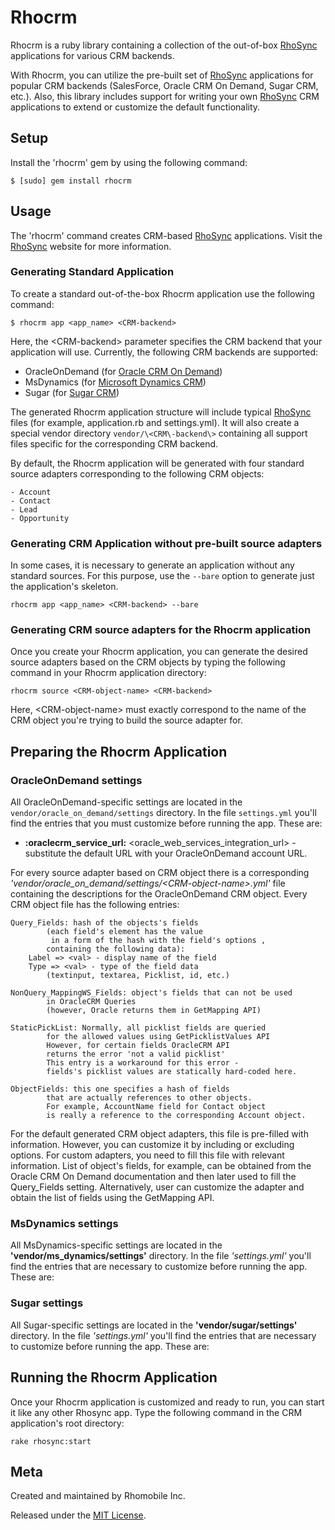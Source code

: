 Rhocrm
===

Rhocrm is a ruby library containing a collection of the out-of-box [RhoSync](http://rhomobile.com/products/rhosync) applications 
for various CRM backends.  

With Rhocrm, you can utilize the pre-built set of [RhoSync](http://rhomobile.com/products/rhosync/) applications 
for popular CRM backends (SalesForce, Oracle CRM On Demand, Sugar CRM, etc.). Also, this library includes support for writing your own [RhoSync](http://rhomobile.com/products/rhosync/)
CRM applications to extend or customize the default functionality.

## Setup
Install the 'rhocrm' gem by using the following command:

	$ [sudo] gem install rhocrm


## Usage
The 'rhocrm' command creates CRM-based [RhoSync](http://rhomobile.com/products/rhosync/) applications.
Visit the [RhoSync](http://rhomobile.com/products/rhosync/) website for more information.

### Generating Standard Application

To create a standard out-of-the-box Rhocrm application use the following command:

	$ rhocrm app <app_name> <CRM-backend>

Here, the \<CRM\-backend\> parameter specifies the CRM backend that your application will use.
Currently, the following CRM backends are supported:

   - OracleOnDemand (for [Oracle CRM On Demand](http://crmondemand.oracle.com))
   - MsDynamics (for [Microsoft Dynamics CRM](http://www.microsoft.com/en-us/dynamics/default.aspx))
   - Sugar (for [Sugar CRM](http://http://www.sugarcrm.com/crm/))

The generated Rhocrm application structure will include typical [RhoSync](http://rhomobile.com/products/rhosync/)
files (for example, application.rb and settings.yml). It will also create a special vendor directory `vendor/\<CRM\-backend\>`
containing all support files specific for the corresponding CRM backend.

By default, the Rhocrm application will be generated with four standard source adapters corresponding
to the following CRM objects:
	
	- Account
	- Contact
	- Lead
	- Opportunity


### Generating CRM Application without pre-built source adapters

In some cases, it is necessary to generate an application without any standard sources.
For this purpose, use the `--bare` option to generate just the application's skeleton.

	rhocrm app <app_name> <CRM-backend> --bare
	
	
### Generating CRM source adapters for the Rhocrm application

Once you create your Rhocrm application, you can generate the desired source adapters
based on the CRM objects by typing the following command in your Rhocrm application directory:

	rhocrm source <CRM-object-name> <CRM-backend>
	
Here, \<CRM\-object\-name\> must exactly correspond to the name of the CRM object you're trying to
build the source adapter for.

## Preparing the Rhocrm Application

### OracleOnDemand settings
All OracleOnDemand-specific settings are located in the `vendor/oracle_on_demand/settings` directory.
In the file `settings.yml` you'll find the entries that you must customize before running the app.
These are:

- **:oraclecrm_service_url:** <oracle_web_services_integration_url> - substitute the default URL with your OracleOnDemand account URL.

For every source adapter based on CRM object there is a corresponding *'vendor/oracle_on_demand/settings/\<CRM\-object\-name\>.yml'*
file containing the descriptions for the OracleOnDemand CRM object.
Every CRM object file has the following entries:

	Query_Fields: hash of the objects's fields 
			(each field's element has the value 
			 in a form of the hash with the field's options , 
			containing the following data):
      	Label => <val> - display name of the field
      	Type => <val> - type of the field data 
			(textinput, textarea, Picklist, id, etc.)
			
	NonQuery_MappingWS_Fields: object's fields that can not be used
	 		in OracleCRM Queries 
			(however, Oracle returns them in GetMapping API)

	StaticPickList: Normally, all picklist fields are queried 
			for the allowed values using GetPicklistValues API
            However, for certain fields OracleCRM API 
			returns the error 'not a valid picklist'
            This entry is a workaround for this error - 
			fields's picklist values are statically hard-coded here.

	ObjectFields: this one specifies a hash of fields 
			that are actually references to other objects. 
         	For example, AccountName field for Contact object 
			is really a reference to the corresponding Account object.

For the default generated CRM object adapters, this file is pre-filled with information. However, you can customize it by including or excluding
options. For custom adapters, you need to fill this file with relevant information. List of object's fields, for example, can be obtained
from the Oracle CRM On Demand documentation and then later used to fill the Query_Fields setting. Alternatively, user can customize the adapter and obtain 
the list of fields using the GetMapping API.
 

### MsDynamics settings
All MsDynamics-specific settings are located in the **'vendor/ms_dynamics/settings'** directory.
In the file *'settings.yml'* you'll find the entries that are necessary to customize before running the app.
These are:

### Sugar settings
All Sugar-specific settings are located in the **'vendor/sugar/settings'** directory.
In the file *'settings.yml'* you'll find the entries that are necessary to customize before running the app.
These are:

## Running the Rhocrm Application
Once your Rhocrm application is customized and ready to run, you can start it like any other Rhosync app.
Type the following command in the CRM application's root directory:

	rake rhosync:start
	

## Meta
Created and maintained by Rhomobile Inc.

Released under the [MIT License](http://www.opensource.org/licenses/mit-license.php).